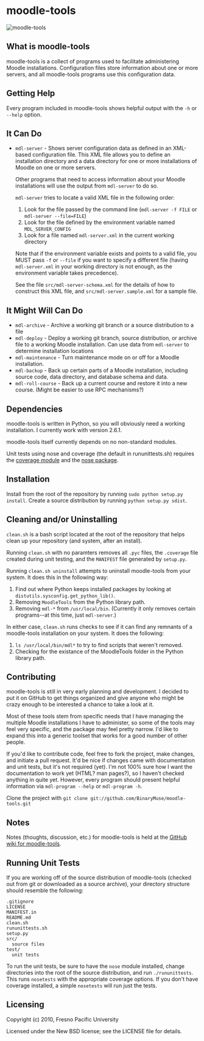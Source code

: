 moodle-tools
============

![moodle-tools](http://binarymuse.github.com/moodle-tools/moodle_tools.png)

What is moodle-tools
--------------------

moodle-tools is a collect of programs used to facilitate administering Moodle
installations. Configuration files store information about one or more
servers, and all moodle-tools programs use this configuration data.

Getting Help
------------

Every program included in moodle-tools shows helpful output with the `-h` or
`--help` option.

It Can Do
---------

*   `mdl-server` - Shows server configuration data as defined in an XML-based
    configuration file. This XML file allows you to define an installation
    directory and a data directory for one or more installations of Moodle on
    one or more servers.

    Other programs that need to access information about your Moodle
    installations will use the output from `mdl-server` to do so.

    `mdl-server` tries to locate a valid XML file in the following order:

    1.  Look for the file passed by the command line (`mdl-server -f FILE` or
    `mdl-server --file=FILE`)
    2.  Look for the file defined by the environment variable named
    `MDL_SERVER_CONFIG`
    3.  Look for a file named `mdl-server.xml` in the current working directory

    Note that if the environment variable exists and points to a valid file,
    you MUST pass `-f` or `--file` if you want to specify a different file
    (having `mdl-server.xml` in your working directory is not enough, as the
    environment variable takes precedence).

    See the file `src/mdl-server-schema.xml` for the details of how to
    construct this XML file, and `src/mdl-server.sample.xml` for a sample file.

It Might Will Can Do
--------------------

*   `mdl-archive` - Archive a working git branch or a source distribution
    to a file
*   `mdl-deploy` - Deploy a working git branch, source distribution, or
    archive file to a working Moodle installation. Can use data from
    `mdl-server` to determine installation locations
*   `mdl-maintenance` - Turn maintenance mode on or off for a Moodle
    installation.
*   `mdl-backup` - Back up certain parts of a Moodle installation, including
    source code, data directory, and database schema and data.
*   `mdl-roll-course` - Back up a current course and restore it into a new
    course. (Might be easier to use RPC mechanisms?)

Dependencies
------------

moodle-tools is written in Python, so you will obviously need a working
installation. I currently work with version 2.6.1.

moodle-tools itself currently depends on no non-standard modules.

Unit tests using nose and coverage (the default in rununittests.sh) requires the
[coverage module](http://pypi.python.org/pypi/coverage)
and the [nose package](http://somethingaboutorange.com/mrl/projects/nose/).

Installation
------------

Install from the root of the repository by running `sudo python setup.py
install`. Create a source distribution by running `python setup.py sdist`.

Cleaning and/or Uninstalling
----------------------------

`clean.sh` is a bash script located at the root of the repository that helps
clean up your repository (and system, after an install).

Running `clean.sh` with no paramters removes all `.pyc` files, the `.coverage`
file created during unit testing, and the `MANIFEST` file generated by
`setup.py`.

Running `clean.sh uninstall` attempts to uninstall moodle-tools from your
system. It does this in the following way:

1.  Find out where Python keeps installed packages by looking at
    `distutils.sysconfig.get_python_lib()`.
2.  Removing `MoodleTools` from the Python library path.
3.  Removing `mdl-*` from `/usr/local/bin`. (Currently it only removes certain
    programs--at this time, just `mdl-server`.)

In either case, `clean.sh` runs checks to see if it can find any remnants of a
moodle-tools installation on your system. It does the following:

1.  `ls /usr/local/bin/mdl*` to try to find scripts that weren't removed.
2.  Checking for the existance of the MoodleTools folder in the Python
    library path.

Contributing
------------

moodle-tools is still in very early planning and development. I decided to
put it on GitHub to get things organized and give anyone who might be crazy
enough to be interested a chance to take a look at it.

Most of these tools stem from specific needs that I have managing the
multiple Moodle installations I have to administer, so some of the tools may
feel very specific, and the package may feel pretty narrow. I'd like to
expand this into a generic toolset that works for a good number of other people.

If you'd like to contribute code, feel free to fork the project, make changes,
and initiate a pull request. It'd be nice if changes came with documentation
and unit tests, but it's not required (yet). I'm not 100% sure how I want
the documentation to work yet (HTML? man pages?), so I haven't checked anything
in quite yet. However, every program should present helpful information
via `mdl-program --help` or `mdl-program -h`.

Clone the project with `git clone git://github.com/BinaryMuse/moodle-tools.git`

Notes
-----

Notes (thoughts, discussion, etc.) for moodle-tools is held at the
[GitHub wiki for moodle-tools](http://wiki.github.com/BinaryMuse/moodle-tools/).

Running Unit Tests
------------------

If you are working off of the source distribution of moodle-tools (checked
out from git or downloaded as a source archive), your directory structure
should resemble the following:

    .gitignore
    LICENSE
    MANIFEST.in
    README.md
    clean.sh
    rununittests.sh
    setup.py
    src/
      source files
    test/
      unit tests

To run the unit tests, be sure to have the `nose` module installed, change
directories into the root of the source distribution, and run
`./rununittests`. This runs `nosetests` with the appropriate coverage options.
If you don't have coverage installed, a simple `nosetests` will run just the
tests.

Licensing
---------

Copyright (c) 2010, Fresno Pacific University

Licensed under the New BSD license; see the LICENSE file for details.
